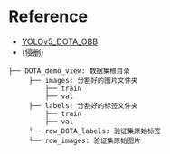 # Reference
* [YOLOv5_DOTA_OBB](https://github.com/hukaixuan19970627/YOLOv5_DOTA_OBB)  
* (侵删)

```
├── DOTA_demo_view: 数据集根目录
     ├── images: 分割好的图片文件夹
         ├── train
         ├── val
     ├── labels: 分割好的标签文件夹
         ├── train
         ├── val
     └── row_DOTA_labels: 验证集原始标签
     └── row_images: 验证集原始图片

```


